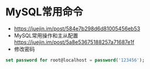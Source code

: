 # MySQL常用命令

- <https://juejin.im/post/584e7b298d6d81005456eb53>
- MySQL常用操作和主从配置 <https://juejin.im/post/5a8e53675188257a71687e1f>
- 修改密码

```sql
set password for root@localhost = password('123456');
```
